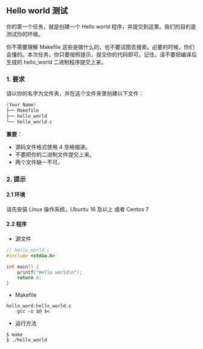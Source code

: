 ## Hello world 测试

你的第一个任务，就是创建一个 Hello world 程序，并提交到这里。我们的目的是测试你的环境。

你不需要理解 Makefile 这些是做什么的，也不要试图去搜索。必要的时候，你们会懂的。本次任务，你只要按照提示，提交你的代码即可。记住，请不要把编译后生成的 hello_world 二进制程序提交上来。

### 1. 要求

请以你的名字为文件夹，并在这个文件夹里创建以下文件：

```c
{Your Name}
├── Makefile
├── hello_world
└── hello_world.c
```

**重要**：

- 源码文件格式使用 4 空格缩进。
- 不要把你的二进制文件提交上来。
- 两个文件缺一不可。

### 2. 提示

#### 2.1 环境

请先安装 Linux 操作系统，Ubuntu 16 及以上 或者 Centos 7

#### 2.2 程序

- 源文件

```c
// hello_world.c
#include <stdio.h>

int main() {
    printf("Hello world\n");
    return 0;
}
```

- Makefile

```
hello_word:hello_world.c
    gcc -o $@ $<
```

- 运行方法

```
$ make
$ ./hello_world
```
